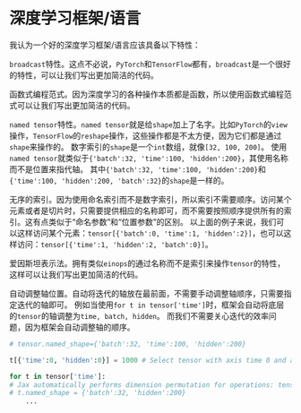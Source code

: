 # 深度学习框架/语言

我认为一个好的深度学习框架/语言应该具备以下特性：

`broadcast`特性。这点不必说，`PyTorch`和`TensorFlow`都有，`broadcast`是一个很好的特性，可以让我们写出更加简洁的代码。

函数式编程范式。因为深度学习的各种操作本质都是函数，所以使用函数式编程范式可以让我们写出更加简洁的代码。

`named tensor`特性。`named tensor`就是给`shape`加上了名字。比如`PyTorch`的`view`操作，`TensorFlow`的`reshape`操作，这些操作都是不太方便，因为它们都是通过`shape`来操作的。
数字索引的`shape`是一个`int`数组，就像`[32, 100, 200]`。
使用`named tensor`就类似于`{'batch':32, 'time':100, 'hidden':200}`，其使用名称而不是位置来指代轴。
其中`{'batch':32, 'time':100, 'hidden':200}`和`{'time':100, 'hidden':200, 'batch':32}`的`shape`是一样的。

无序的索引。因为使用命名索引而不是数字索引，所以索引不需要顺序。访问某个元素或者是切片时，只需要提供相应的名称即可，而不需要按照顺序提供所有的索引。这有点类似于“命名参数”和“位置参数”的区别。
以上面的例子来说，我们可以这样访问某个元素：`tensor[{'batch':0, 'time':1, 'hidden':2}]`，也可以这样访问：`tensor[{'time':1, 'hidden':2, 'batch':0}]`。

爱因斯坦表示法。拥有类似`einops`的通过名称而不是索引来操作`tensor`的特性，这样可以让我们写出更加简洁的代码。

自动调整轴位置。自动将迭代的轴放在最前面，不需要手动调整轴顺序，只需要指定迭代的轴即可。
例如当使用`for t in tensor['time']`时，框架会自动将底层的`tensor`的轴调整为`time, batch, hidden`。
而我们不需要关心迭代的效率问题，因为框架会自动调整轴的顺序。

```python
# tensor.named_shape={'batch':32, 'time':100, 'hidden':200}

t[{'time':0, 'hidden':0}] = 1000 # Select tensor with axis time 0 and axis hidden 0, and set tensor to 1000 with broadcast.

for t in tensor['time']:
# Jax automatically performs dimension permutation for operations: tensor: batch, time, hidden -> time, batch, hidden
# t.named_shape = {'batch':32, 'hidden':200}
    ...
```
